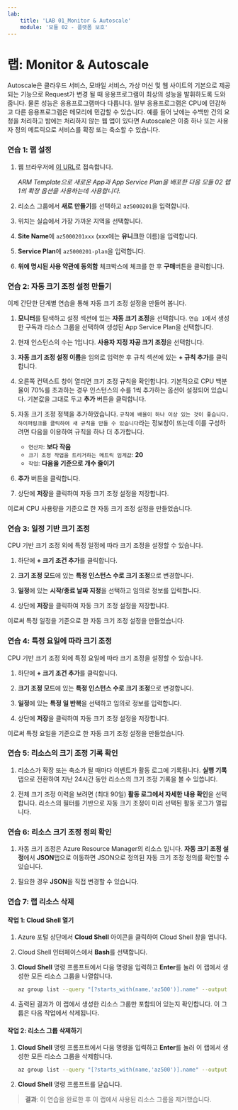 ```yaml
---
lab:
    title: 'LAB 01_Monitor & Autoscale'
    module: '모듈 02 - 플랫폼 보호'
---
```


# 랩: Monitor & Autoscale

Autoscale은 클라우드 서비스, 모바일 서비스, 가상 머신 및 웹 사이트의 기본으로 제공되는 기능으로 Request가 변경 될 때 응용프로그램이 최상의 성능을 발휘하도록 도와줍니다. 물론 성능은 응용프로그램마다 다릅니다. 일부 응용프로그램은 CPU에 민감하고 다른 응용프로그램은 메모리에 민감할 수 있습니다. 예를 들어 낮에는 수백만 건의 요청을 처리하고 밤에는 처리하지 않는 웹 앱이 있다면 Autoscale은 이중 하나 또는 사용자 정의 메트릭으로 서비스를 확장 또는 축소할 수 있습니다.

### 연습 1: 랩 설정

1. 웹 브라우저에 [이 URL](https://portal.azure.com/#create/Microsoft.Template/uri/https%3A%2F%2Fraw.githubusercontent.com%2FMicrosoftLearning%2FAZ-500-Azure-Security%2Fmaster%2FAllfiles%2FLabs%2FMod2_Lab01%2Ftemplate.json)로 접속합니다.

    *ARM Template으로 새로운 App과 App Service Plan을 배포한 다음 모듈 02 랩 1의 확장 옵션을 사용하는데 사용합니다.*

1. 리소스 그룹에서 **새로 만들기**를 선택하고 `az5000201`을 입력합니다.

1. 위치는 실습에서 가장 가까운 지역을 선택합니다.

1. **Site Name**에 `az5000201xxx` (xxx에는 **유니크**한 이름)을 입력합니다.

1. **Service Plan**에 `az5000201-plan`을 입력합니다.

1. **위에 명시된 사용 약관에 동의함** 체크박스에 체크를 한 후 **구매**버튼을 클릭합니다.

### 연습 2: 자동 크기 조정 설정 만들기

이제 간단한 단계별 연습을 통해 자동 크기 조정 설정을 만들어 봅니다.

1. **모니터**를 탐색하고 설정 섹션에 있는 **자동 크기 조정**을 선택합니다. `연습 1`에서 생성한 구독과 리소스 그룹을 선택하여 생성된 App Service Plan을 선택합니다.

1. 현재 인스턴스의 수는 1입니다. **사용자 지정 자공 크기 조정**을 선택합니다.

1. **자동 크기 조정 설정 이름**을 임의로 입력한 후 규칙 섹션에 있는 **+ 규칙 추가**를 클릭합니다.

1. 오른쪽 컨텍스트 창이 열리면 크기 조정 규칙을 확인합니다. 기본적으로 CPU 백분율이 70%를 초과하는 경우 인스턴스의 수를 1씩 추가하는 옵션이 설정되어 있습니다. 기본값을 그대로 두고 **추가** 버튼을 클릭합니다.

1. 자동 크기 조정 정책을 추가하였습니다. `규칙에 배율이 하나 이상 있는 것이 좋습니다. 하이퍼링크를 클릭하여 새 규칙을 만들 수 있습니다`라는 정보창이 뜨는데 이를 구성하려면 다음을 이용하여 규칙을 하나 더 추가합니다.

    - `연산자`: **보다 작음**
    - `크기 조정 작업을 트리거하는 메트릭 임계값`: **20**
    - `작업`: **다음을 기준으로 개수 줄이기**

1. **추가** 버튼을 클릭합니다.

1. 상단에 **저장**을 클릭하여 자동 크기 조정 설정을 저장합니다.

이로써 CPU 사용량을 기준으로 한 자동 크기 조정 설정을 만들었습니다.

### 연습 3: 일정 기반 크기 조정

CPU 기반 크기 조정 외에 특정 일정에 따라 크기 조정을 설정할 수 있습니다.

1. 하단에 **+ 크기 조건 추가**를 클릭합니다.

1. **크기 조정 모드**에 있는 **특정 인스턴스 수로 크기 조정**으로 변경합니다.

1. **일정**에 있는 **시작/종료 날짜 지정**을 선택하고 임의로 정보를 입력합니다.

1. 상단에 **저장**을 클릭하여 자동 크기 조정 설정을 저장합니다.

이로써 특정 일정을 기준으로 한 자동 크기 조정 설정을 만들었습니다.

### 연습 4: 특정 요일에 따라 크기 조정

CPU 기반 크기 조정 외에 특정 요일에 따라 크기 조정을 설정할 수 있습니다.

1. 하단에 **+ 크기 조건 추가**를 클릭합니다.

1. **크기 조정 모드**에 있는 **특정 인스턴스 수로 크기 조정**으로 변경합니다.

1. **일정**에 있는 **특정 일 반복**을 선택하고 임의로 정보를 입력합니다.

1. 상단에 **저장**을 클릭하여 자동 크기 조정 설정을 저장합니다.

이로써 특정 요일을 기준으로 한 자동 크기 조정 설정을 만들었습니다.

### 연습 5: 리소스의 크기 조정 기록 확인

1. 리소스가 확장 또는 축소가 될 때마다 이벤트가 활동 로그에 기록됩니다. **실행 기록** 탭으로 전환하여 지난 24시간 동안 리소스의 크기 조정 기록을 볼 수 있씁니다.

1. 전체 크기 조정 이력을 보려면 (최대 90일) **활동 로그에서 자세한 내용 확인**을 선택합니다. 리소스의 필터를 기반으로 자동 크기 조정이 미리 선택된 활동 로그가 열립니다.

### 연습 6: 리소스 크기 조정 정의 확인

1. 자동 크기 조정은 Azure Resource Manager의 리소스 입니다. **자동 크기 조정 설정**에서 **JSON**탭으로 이동하면 JSON으로 정의된 자동 크기 조정 정의를 확인할 수 있습니다.

1. 필요한 경우 **JSON**을 직접 변경할 수 있습니다.

### 연습 7: 랩 리소스 삭제

#### 작업 1: Cloud Shell 열기

1. Azure 포털 상단에서 **Cloud Shell** 아이콘을 클릭하여 Cloud Shell 창을 엽니다.

1. Cloud Shell 인터페이스에서 **Bash**를 선택합니다.

1. **Cloud Shell** 명령 프롬프트에서 다음 명령을 입력하고 **Enter**를 눌러 이 랩에서 생성한 모든 리소스 그룹을 나열합니다.

   ```sh
   az group list --query "[?starts_with(name,'az500')].name" --output tsv
   ```

1. 출력된 결과가 이 랩에서 생성한 리소스 그룹만 포함되어 있는지 확인합니다. 이 그룹은 다음 작업에서 삭제됩니다.

#### 작업 2: 리소스 그룹 삭제하기

1. **Cloud Shell** 명령 프롬프트에서 다음 명령을 입력하고 **Enter**를 눌러 이 랩에서 생성한 모든 리소스 그룹을 삭제합니다.

   ```sh
   az group list --query "[?starts_with(name,'az500')].name" --output tsv | xargs -L1 bash -c 'az group delete --name $0 --no-wait --yes'
   ```

1. **Cloud Shell** 명령 프롬프트를 닫습니다.

> **결과**: 이 연습을 완료한 후 이 랩에서 사용된 리소스 그룹을 제거했습니다.
